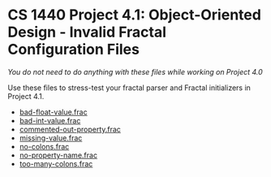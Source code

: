 # CS 1440 Project 4.1: Object-Oriented Design - Invalid Fractal Configuration Files

*You do not need to do anything with these files while working on Project 4.0*

Use these files to stress-test your fractal parser and Fractal initializers in Project 4.1.

* [bad-float-value.frac](./bad-float-value.frac)
* [bad-int-value.frac](./bad-int-value.frac)
* [commented-out-property.frac](./commented-out-property.frac)
* [missing-value.frac](./missing-value.frac)
* [no-colons.frac](./no-colons.frac)
* [no-property-name.frac](./no-property-name.frac)
* [too-many-colons.frac](./too-many-colons.frac)

